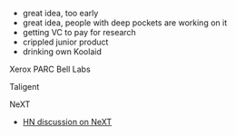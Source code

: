 

- great idea, too early
- great idea, people with deep pockets are working on it
- getting VC to pay for research
- crippled junior product
- drinking own Koolaid

Xerox PARC
Bell Labs

Taligent

NeXT

- [HN discussion on NeXT][1]


[1]: https://news.ycombinator.com/item?id=2926531

